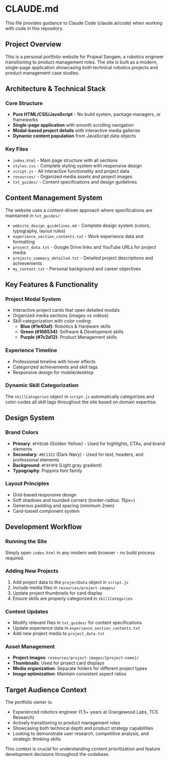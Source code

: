 # CLAUDE.md

This file provides guidance to Claude Code (claude.ai/code) when working with code in this repository.

## Project Overview

This is a personal portfolio website for Prajwal Sangam, a robotics engineer transitioning to product management roles. The site is built as a modern, single-page application showcasing both technical robotics projects and product management case studies.

## Architecture & Technical Stack

### Core Structure
- **Pure HTML/CSS/JavaScript** - No build system, package managers, or frameworks
- **Single-page application** with smooth scrolling navigation
- **Modal-based project details** with interactive media galleries
- **Dynamic content population** from JavaScript data objects

### Key Files
- `index.html` - Main page structure with all sections
- `styles.css` - Complete styling system with responsive design
- `script.js` - All interactive functionality and project data
- `resources/` - Organized media assets and project images
- `txt_guides/` - Content specifications and design guidelines

## Content Management System

The website uses a content-driven approach where specifications are maintained in `txt_guides/`:

- `website_design_guidelines.md` - Complete design system (colors, typography, layout rules)
- `experience_section_contents.txt` - Work experience data and formatting
- `project_data.txt` - Google Drive links and YouTube URLs for project media
- `projects_summary_detailed.txt` - Detailed project descriptions and achievements
- `my_context.txt` - Personal background and career objectives

## Key Features & Functionality

### Project Modal System
- Interactive project cards that open detailed modals
- Organized media sections (images vs videos)
- Skill categorization with color coding:
  - **Blue (#1e40af)**: Robotics & Hardware skills
  - **Green (#166534)**: Software & Development skills  
  - **Purple (#7c2d12)**: Product Management skills

### Experience Timeline
- Professional timeline with hover effects
- Categorized achievements and skill tags
- Responsive design for mobile/desktop

### Dynamic Skill Categorization
The `skillCategories` object in `script.js` automatically categorizes and color-codes all skill tags throughout the site based on domain expertise.

## Design System

### Brand Colors
- **Primary**: `#FFB100` (Golden Yellow) - Used for highlights, CTAs, and brand elements
- **Secondary**: `#0C1321` (Dark Navy) - Used for text, headers, and professional elements
- **Background**: `#F8F9FB` (Light gray gradient)
- **Typography**: Poppins font family

### Layout Principles
- Grid-based responsive design
- Soft shadows and rounded corners (border-radius: 15px+)
- Generous padding and spacing (minimum 2rem)
- Card-based component system

## Development Workflow

### Running the Site
Simply open `index.html` in any modern web browser - no build process required.

### Adding New Projects
1. Add project data to the `projectData` object in `script.js`
2. Include media files in `resources/project-images/`
3. Update project thumbnails for card display
4. Ensure skills are properly categorized in `skillCategories`

### Content Updates
- Modify relevant files in `txt_guides/` for content specifications
- Update experience data in `experience_section_contents.txt`
- Add new project media to `project_data.txt`

### Asset Management
- **Project images**: `resources/project-images/{project-name}/`
- **Thumbnails**: Used for project card displays
- **Media organization**: Separate folders for different project types
- **Image optimization**: Maintain consistent aspect ratios

## Target Audience Context

The portfolio owner is:
- Experienced robotics engineer (1.5+ years at Orangewood Labs, TCS Research)
- Actively transitioning to product management roles
- Showcasing both technical depth and product strategy capabilities
- Looking to demonstrate user research, competitive analysis, and strategic thinking skills

This context is crucial for understanding content prioritization and feature development decisions throughout the codebase.
